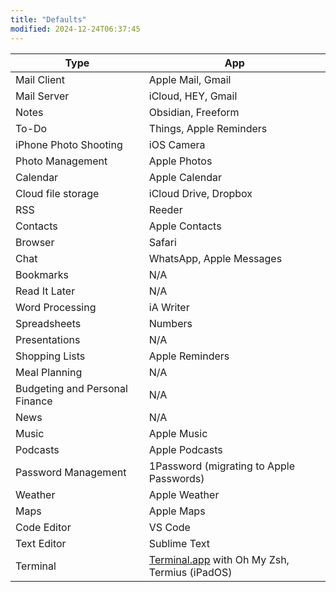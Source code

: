 ```yaml
---
title: "Defaults"
modified: 2024-12-24T06:37:45
---
```


| Type | App |
| ---- | --- |
| Mail Client | Apple Mail, Gmail |
| Mail Server                    | iCloud, HEY, Gmail                               |
| Notes                          | Obsidian, Freeform                               |
| To-Do                          | Things, Apple Reminders                          |
| iPhone Photo Shooting          | iOS Camera                                       |
| Photo Management               | Apple Photos                                     |
| Calendar                       | Apple Calendar                                   |
| Cloud file storage             | iCloud Drive, Dropbox                            |
| RSS                            | Reeder                                           |
| Contacts                       | Apple Contacts                                   |
| Browser                        | Safari                                           |
| Chat                           | WhatsApp, Apple Messages                         |
| Bookmarks                      | N/A                                              |
| Read It Later                  | N/A                                              |
| Word Processing                | iA Writer                                        |
| Spreadsheets                   | Numbers                                          |
| Presentations                  | N/A                                              |
| Shopping Lists                 | Apple Reminders                                  |
| Meal Planning                  | N/A                                              |
| Budgeting and Personal Finance | N/A                                              |
| News                           | N/A                                              |
| Music                          | Apple Music                                      |
| Podcasts                       | Apple Podcasts                                   |
| Password Management            | 1Password (migrating to Apple Passwords)                                        |
| Weather                        | Apple Weather                                    |
| Maps                           | Apple Maps                                       |
| Code Editor                    | VS Code                                          |
| Text Editor                    | Sublime Text                                     |
| Terminal                       | [Terminal.app](https://Terminal.app) with Oh My Zsh, Termius (iPadOS) |
